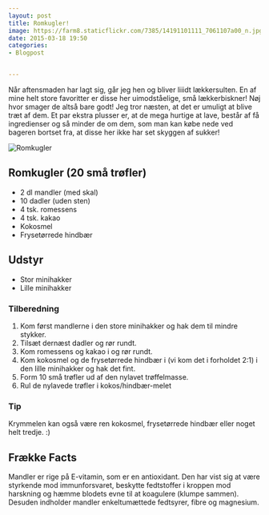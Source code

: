 ```yaml
---
layout: post
title: Romkugler!
image: https://farm8.staticflickr.com/7385/14191101111_7061107a00_n.jpg
date: 2015-03-18 19:50
categories:
- Blogpost


---
```


Når aftensmaden har lagt sig, går jeg hen og bliver liiidt lækkersulten. En af mine helt store favoritter er disse her uimodståelige, små lækkerbiskner! Nøj hvor smager de altså bare godt! Jeg tror næsten, at det er umuligt at blive træt af dem. Et par ekstra plusser er, at de mega hurtige at lave, består af få ingredienser og så minder de om dem, som man kan købe nede ved bageren bortset fra, at disse her ikke har set skyggen af sukker!





![Romkugler](https://farm8.staticflickr.com/7385/14191101111_7061107a00_z.jpg)

## Romkugler (20 små trøfler)
- 2 dl mandler (med skal)
- 10 dadler (uden sten)
- 4 tsk. romessens
- 4 tsk. kakao
- Kokosmel
- Frysetørrede hindbær

## Udstyr
- Stor minihakker
- Lille minihakker


### Tilberedning
1. Kom først mandlerne i den store minihakker og hak dem til mindre stykker.
2. Tilsæt dernæst dadler og rør rundt.
3. Kom romessens og kakao i og rør rundt.
4. Kom kokosmel og de frysetørrede hindbær i (vi kom det i forholdet 2:1) i den lille minihakker og hak det fint.
5. Form 10 små trøfler ud af den nylavet trøffelmasse.
6. Rul de nylavede trøfler i kokos/hindbær-melet

### Tip 
Krymmelen kan også være ren kokosmel, frysetørrede hindbær eller noget helt tredje. :)









## Frække Facts
Mandler er rige på E-vitamin, som er en antioxidant. Den har vist sig at være styrkende mod immunforsvaret, beskytte fedtstoffer i kroppen mod harskning og hæmme blodets evne til at koagulere (klumpe sammen). Desuden indholder mandler enkeltumættede fedtsyrer, fibre og magnesium.















